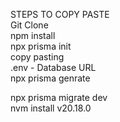 STEPS TO COPY PASTE<br>
Git Clone<br>
npm install<br>
npx prisma init<br>
copy pasting<br>
.env - Database URL<br>
npx prisma genrate<br>

npx prisma migrate dev<br>nvm install v20.18.0


